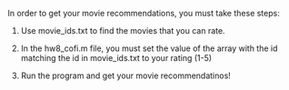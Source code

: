 In order to get your movie recommendations, you must take these steps:

1. Use movie_ids.txt to find the movies that you can rate. 

2. In the hw8_cofi.m file, you must set the value of the array with the id matching the id in movie_ids.txt to your rating (1-5)

3. Run the program and get your movie recommendatinos!
